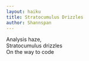 ```yaml
---
layout: haiku
title: Stratocumulus Drizzles
author: Shannspan
---
```


Analysis haze, <br>
Stratocumulus drizzles <br>
On the way to code <br>